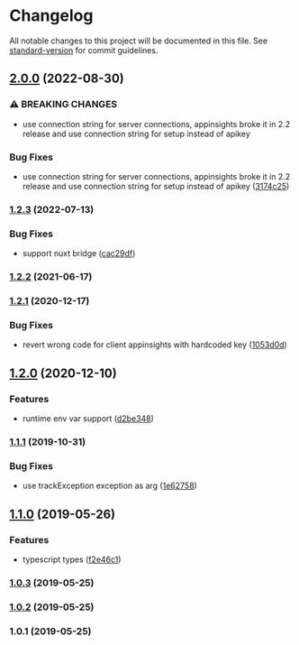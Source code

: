 # Changelog

All notable changes to this project will be documented in this file. See [standard-version](https://github.com/conventional-changelog/standard-version) for commit guidelines.

## [2.0.0](https://github.com/nuxt-community/applicationinsights-module/compare/v1.2.3...v2.0.0) (2022-08-30)


### ⚠ BREAKING CHANGES

* use connection string for server connections, appinsights broke it in 2.2 release and use connection string for setup instead of apikey

### Bug Fixes

* use connection string for server connections, appinsights broke it in 2.2 release and use connection string for setup instead of apikey ([3174c25](https://github.com/nuxt-community/applicationinsights-module/commit/3174c2532f03486525cefb25d2e506d7f646888b))

### [1.2.3](https://github.com/nuxt-community/applicationinsights-module/compare/v1.2.2...v1.2.3) (2022-07-13)


### Bug Fixes

* support nuxt bridge ([cac29df](https://github.com/nuxt-community/applicationinsights-module/commit/cac29df6bf62aabddc461f54580ed0b912d0c812))

### [1.2.2](https://github.com/nuxt-community/applicationinsights-module/compare/v1.2.1...v1.2.2) (2021-06-17)

### [1.2.1](https://github.com/nuxt-community/applicationinsights-module/compare/v1.2.0...v1.2.1) (2020-12-17)


### Bug Fixes

* revert wrong code for client appinsights with hardcoded key ([1053d0d](https://github.com/nuxt-community/applicationinsights-module/commit/1053d0da002e901358a9d75a831bcc81dc4bd1f3))

## [1.2.0](https://github.com/nuxt-community/applicationinsights-module/compare/v1.1.1...v1.2.0) (2020-12-10)


### Features

* runtime env var support ([d2be348](https://github.com/nuxt-community/applicationinsights-module/commit/d2be348e06f6d2ae9d3a6dd2c7080161bae0dda6))

### [1.1.1](https://github.com/nuxt-community/applicationinsights-module/compare/v1.1.0...v1.1.1) (2019-10-31)


### Bug Fixes

* use trackException exception as arg ([1e62758](https://github.com/nuxt-community/applicationinsights-module/commit/1e62758))

## [1.1.0](https://github.com/nuxt-community/applicationinsights-module/compare/v1.0.3...v1.1.0) (2019-05-26)


### Features

* typescript types ([f2e46c1](https://github.com/nuxt-community/applicationinsights-module/commit/f2e46c1))



### [1.0.3](https://github.com/nuxt-community/applicationinsights-module/compare/v1.0.2...v1.0.3) (2019-05-25)



### [1.0.2](https://github.com/nuxt-community/applicationinsights-module/compare/v1.0.1...v1.0.2) (2019-05-25)



### 1.0.1 (2019-05-25)
